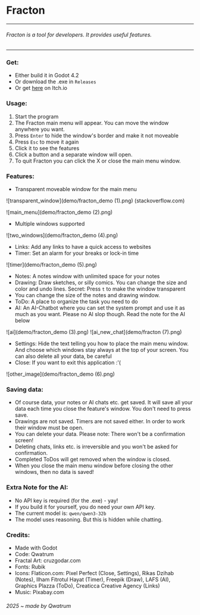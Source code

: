 # Fracton
---

###### Fracton is a tool for developers. It provides useful features.
---

### Get:
- Either build it in Godot 4.2
- Or download the .exe in `Releases`
- Or get [here](https://qwatrum.itch.io/fracton) on Itch.io

### Usage:
1. Start the program
2. The Fracton main menu will appear. You can move the window anywhere you want.
3. Press `Enter` to hide the window's border and make it not moveable
4. Press `Esc` to move it again
5. Click it to see the features
6. Click a button and a separate window will open.
7. To quit Fracton you can click the X or close the main menu window.

### Features:
- Transparent moveable window for the main menu

![transparent_window](demo/fracton_demo (1).png)
(stackoverflow.com)

![main_menu](demo/fracton_demo (2).png)

- Multiple windows supported

![two_windows](demo/fracton_demo (4).png)

- Links: Add any links to have a quick access to websites
- Timer: Set an alarm for your breaks or lock-in time

![timer](demo/fracton_demo (5).png)

- Notes: A notes window with unlimited space for your notes
- Drawing: Draw sketches, or silly comics. You can change the size and color and undo lines. Secret: Press `t` to make the window transparent
- You can change the size of the notes and drawing window.
- ToDo: A place to organize the task you need to do
- AI: An AI-Chatbot where you can set the system prompt and use it as much as you want. Please no AI slop though. Read the note for the AI below

![ai](demo/fracton_demo (3).png)
![ai_new_chat](demo/fracton (7).png)

- Settings: Hide the text telling you how to place the main menu window. And choose which windows stay always at the top of your screen. You can also delete all your data, be careful
- Close: If you want to exit this application :'(

![other_image](demo/fracton_demo (6).png)


### Saving data:
- Of course data, your notes or AI chats etc. get saved. It will save all your data each time you close the feature's window. You don't need to press save.
- Drawings are not saved. Timers are not saved either. In order to work their window must be open.
- You can delete your data. Please note: There won't be a confirmation screen!
- Deleting chats, links etc. is irreversible and you won't be asked for confirmation.
- Completed ToDos will get removed when the window is closed.
- When you close the main menu window before closing the other windows, then no data is saved!

### Extra Note for the AI:
- No API key is required (for the .exe) - yay!
- If you build it for yourself, you do need your own API key.
- The current model is: `qwen/qwen3-32b`
- The model uses reasoning. But this is hidden while chatting.

### Credits:
- Made with Godot
- Code: Qwatrum
- Fractal Art: cruzgodar.com
- Fonts: Rubik
- Icons: Flaticon.com:  Pixel Perfect (Close, Settings), Rikas Dzihab (Notes), Ilham Fitrotul Hayat (Timer), Freepik (Draw), LAFS (AI), Graphics Plazza (ToDo), Creaticca Creative Agency (Links)
- Music: Pixabay.com

###### 2025 ~ made by Qwatrum
